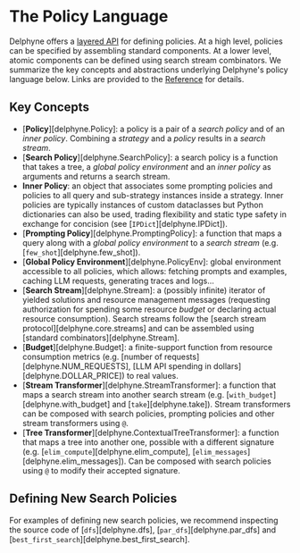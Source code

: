 # The Policy Language

<!-- TODO: where is caching documented precisely? -->

Delphyne offers a [layered API](https://www.fast.ai/posts/2020-02-13-fastai-A-Layered-API-for-Deep-Learning.html) for defining policies. At a high level, policies can be specified by assembling standard components. At a lower level, atomic components can be defined using search stream combinators. We summarize the key concepts and abstractions underlying Delphyne's policy language below. Links are provided to the [Reference](../reference/policies/definitions.md) for details.

## Key Concepts

- [**Policy**][delphyne.Policy]: a policy is a pair of a _search policy_ and of an _inner policy_. Combining a _strategy_ and a _policy_ results in a _search stream_.
- [**Search Policy**][delphyne.SearchPolicy]: a search policy is a function that takes a tree, a _global policy environment_ and an _inner policy_ as arguments and returns a search stream.
- **Inner Policy**: an object that associates some prompting policies and policies to all query and sub-strategy instances inside a strategy. Inner policies are typically instances of custom dataclasses but Python dictionaries can also be used, trading flexibility and static type safety in exchange for concision (see [`IPDict`][delphyne.IPDict]).
- [**Prompting Policy**][delphyne.PromptingPolicy]: a function that maps a query along with a _global policy environment_ to a _search stream_ (e.g. [`few_shot`][delphyne.few_shot]).
- [**Global Policy Environment**][delphyne.PolicyEnv]: global environment accessible to all policies, which allows: fetching prompts and examples, caching LLM requests, generating traces and logs...
- [**Search Stream**][delphyne.Stream]: a (possibly infinite) iterator of yielded solutions and resource management messages (requesting authorization for spending some resource _budget_ or declaring actual resource consumption). Search streams follow the [search stream protocol][delphyne.core.streams] and can be assembled using [standard combinators][delphyne.Stream].
- [**Budget**][delphyne.Budget]: a finite-support function from resource consumption metrics (e.g. [number of requests][delphyne.NUM_REQUESTS], [LLM API spending in dollars][delphyne.DOLLAR_PRICE]) to real values.
- [**Stream Transformer**][delphyne.StreamTransformer]: a function that maps a search stream into another search stream (e.g. [`with_budget`][delphyne.with_budget] and [`take`][delphyne.take]). Stream transformers can be composed with search policies, prompting policies and other stream transformers using `@`.
- [**Tree Transformer**][delphyne.ContextualTreeTransformer]: a function that maps a tree into another one, possible with a different signature (e.g. [`elim_compute`][delphyne.elim_compute], [`elim_messages`][delphyne.elim_messages]). Can be composed with search policies using `@` to modify their accepted signature.

## Defining New Search Policies

For examples of defining new search policies, we recommend inspecting the source code of [`dfs`][delphyne.dfs], [`par_dfs`][delphyne.par_dfs] and [`best_first_search`][delphyne.best_first_search].